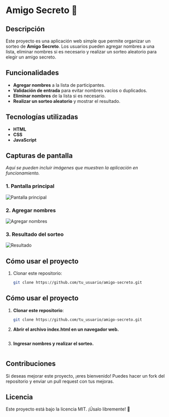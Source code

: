 # Amigo Secreto 🎁

## **Descripción**
Este proyecto es una aplicación web simple que permite organizar un sorteo de **Amigo Secreto**. Los usuarios pueden agregar nombres a una lista, eliminar nombres si es necesario y realizar un sorteo aleatorio para elegir un amigo secreto.

## **Funcionalidades**
- **Agregar nombres** a la lista de participantes.
- **Validación de entrada** para evitar nombres vacíos o duplicados.
- **Eliminar nombres** de la lista si es necesario.
- **Realizar un sorteo aleatorio** y mostrar el resultado.

## **Tecnologías utilizadas**
- **HTML**
- **CSS**
- **JavaScript**

## **Capturas de pantalla**
_Aquí se pueden incluir imágenes que muestren la aplicación en funcionamiento._

### **1. Pantalla principal**
![Pantalla principal](assets/pantalla_principal.png)

### **2. Agregar nombres**
![Agregar nombres](assets/agregar_nombres.png)

### **3. Resultado del sorteo**
![Resultado](assets/resultado_sorteo.png)

## **Cómo usar el proyecto**
1. Clonar este repositorio:
   ```sh
   git clone https://github.com/tu_usuario/amigo-secreto.git
## **Cómo usar el proyecto**
1. **Clonar este repositorio**:
   ```sh
   git clone https://github.com/tu_usuario/amigo-secreto.git
2. **Abrir el archivo index.html en un navegador web.**
    ```sh
3. **Ingresar nombres y realizar el sorteo.**
    ```sh
## Contribuciones
Si deseas mejorar este proyecto, ¡eres bienvenido! Puedes hacer un fork del repositorio y enviar un pull request con tus mejoras.

## Licencia
 Este proyecto está bajo la licencia MIT. ¡Úsalo libremente! 🚀